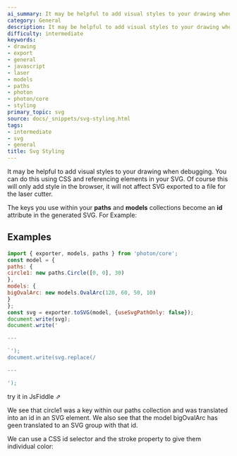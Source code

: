 ```yaml
---
ai_summary: It may be helpful to add visual styles to your drawing when debugging.
category: General
description: It may be helpful to add visual styles to your drawing when debugging.
difficulty: intermediate
keywords:
- drawing
- export
- general
- javascript
- laser
- models
- paths
- photon
- photon/core
- styling
primary_topic: svg
source: docs/_snippets/svg-styling.html
tags:
- intermediate
- svg
- general
title: Svg Styling
---
```

It may be helpful to add visual styles to your drawing when debugging.
You can do this using CSS and referencing elements in your SVG.
Of course this will only add style in the browser,
it will not affect SVG exported to a file for the laser cutter.

The keys you use within your **paths** and **models** collections become an **id** attribute
in the generated SVG. For Example:


## Examples

```javascript
import { exporter, models, paths } from 'photon/core';
const model = {
paths: {
circle1: new paths.Circle([0, 0], 30)
},
models: {
bigOvalArc: new models.OvalArc(120, 60, 50, 10)
}
};
const svg = exporter.toSVG(model, {useSvgPathOnly: false});
document.write(svg);
document.write('

---

`');
document.write(svg.replace(/

---

');
```
try it in JsFiddle ⇗


We see that circle1 was a key within our paths collection and was translated into an id
in an SVG element. We also see that the model bigOvalArc has geen translated to an SVG group with that id.

We can use a CSS id selector and the stroke property to give them individual color:

```html

````
